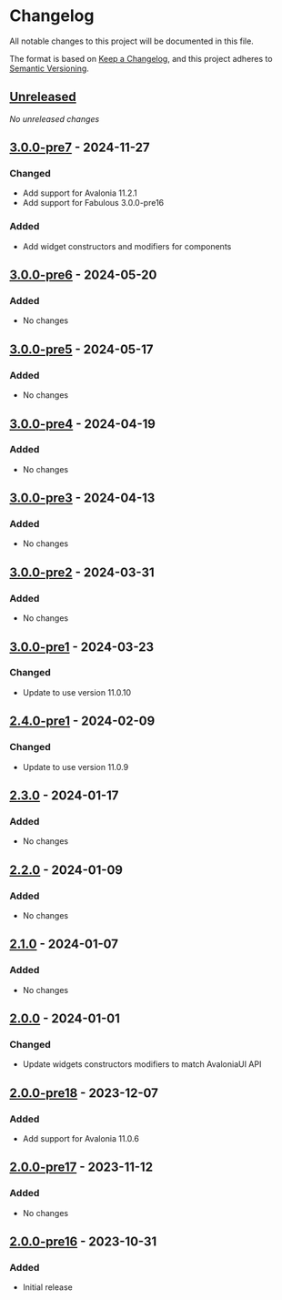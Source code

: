 # Changelog

All notable changes to this project will be documented in this file.

The format is based on [Keep a Changelog](https://keepachangelog.com/en/1.0.0/),
and this project adheres to [Semantic Versioning](https://semver.org/spec/v2.0.0.html).

## [Unreleased]
_No unreleased changes_

## [3.0.0-pre7] - 2024-11-27

### Changed
- Add support for Avalonia 11.2.1
- Add support for Fabulous 3.0.0-pre16

### Added
- Add widget constructors and modifiers for components

## [3.0.0-pre6] - 2024-05-20
### Added
- No changes

## [3.0.0-pre5] - 2024-05-17
### Added
- No changes

## [3.0.0-pre4] - 2024-04-19
### Added
- No changes

## [3.0.0-pre3] - 2024-04-13
### Added
- No changes

## [3.0.0-pre2] - 2024-03-31
### Added
- No changes

## [3.0.0-pre1] - 2024-03-23
### Changed
- Update to use version 11.0.10

## [2.4.0-pre1] - 2024-02-09
### Changed
- Update to use version 11.0.9

## [2.3.0] - 2024-01-17
### Added
- No changes

## [2.2.0] - 2024-01-09
### Added
- No changes

## [2.1.0] - 2024-01-07
### Added
- No changes

## [2.0.0] - 2024-01-01
### Changed
- Update widgets constructors modifiers to match AvaloniaUI  API

## [2.0.0-pre18] - 2023-12-07
### Added
- Add support for Avalonia 11.0.6

## [2.0.0-pre17] - 2023-11-12
### Added
- No changes

## [2.0.0-pre16] - 2023-10-31
### Added
- Initial release

[unreleased]: https://github.com/fabulous-dev/Fabulous.Avalonia.ColorPicker/compare/3.0.0-pre7...HEAD
[3.0.0-pre7]: https://github.com/fabulous-dev/Fabulous.Avalonia.ColorPicker/releases/tag/3.0.0-pre7
[3.0.0-pre6]: https://github.com/fabulous-dev/Fabulous.Avalonia.ColorPicker/releases/tag/3.0.0-pre6
[3.0.0-pre5]: https://github.com/fabulous-dev/Fabulous.Avalonia.ColorPicker/releases/tag/3.0.0-pre5
[3.0.0-pre4]: https://github.com/fabulous-dev/Fabulous.Avalonia.ColorPicker/releases/tag/3.0.0-pre4
[3.0.0-pre3]: https://github.com/fabulous-dev/Fabulous.Avalonia.ColorPicker/releases/tag/3.0.0-pre3
[3.0.0-pre2]: https://github.com/fabulous-dev/Fabulous.Avalonia.ColorPicker/releases/tag/3.0.0-pre2
[3.0.0-pre1]: https://github.com/fabulous-dev/Fabulous.Avalonia.ColorPicker/releases/tag/3.0.0-pre1
[2.4.0-pre1]: https://github.com/fabulous-dev/Fabulous.Avalonia.ColorPicker/releases/tag/2.4.0-pre1
[2.3.0]: https://github.com/fabulous-dev/Fabulous.Avalonia.ColorPicker/releases/tag/2.3.0
[2.2.0]: https://github.com/fabulous-dev/Fabulous.Avalonia.ColorPicker/releases/tag/2.2.0
[2.1.0]: https://github.com/fabulous-dev/Fabulous.Avalonia.ColorPicker/releases/tag/2.1.0
[2.0.0]: https://github.com/fabulous-dev/Fabulous.Avalonia.ColorPicker/releases/tag/2.0.0
[2.0.0-pre18]: https://github.com/fabulous-dev/Fabulous.Avalonia.ColorPicker/releases/tag/2.0.0-pre18
[2.0.0-pre17]: https://github.com/fabulous-dev/Fabulous.Avalonia.ColorPicker/releases/tag/2.0.0-pre17
[2.0.0-pre16]: https://github.com/fabulous-dev/Fabulous.Avalonia.ColorPicker/releases/tag/2.0.0-pre16

